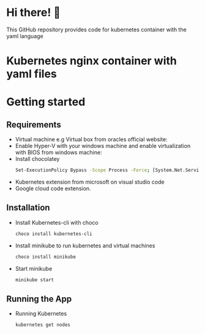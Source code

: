 # Hi there! 👋

This GitHub repository provides code for kubernetes container with the yaml language 

# Kubernetes nginx container with yaml files

# Getting started

## Requirements
* Virtual machine e.g Virtual box from oracles official website: 
* Enable Hyper-V with your windows machine and enable virtualization with BIOS from windows machine:
* Install chocolatey 
    ```bash
    Set-ExecutionPolicy Bypass -Scope Process -Force; [System.Net.ServicePointManager]::SecurityProtocol = [System.Net.SecurityProtocolType]::Tls12; iex ((New-Object System.Net.WebClient).DownloadString('https://chocolatey.org/install.ps1'))
    ```
* Kubernetes extension from microsoft on visual studio code
* Google cloud code extension.

##  Installation
* Install Kubernetes-cli with choco
    ```bash
    choco install kubernetes-cli
    ```
* Install minikube to run kubernetes and virtual machines
    ```bash
    choco install minikube
    ```
* Start minikube 
    ```bash
    minikube start
    ```

## Running the App
* Running Kubernetes
    ```bash
    kubernetes get nodes
    ```

    